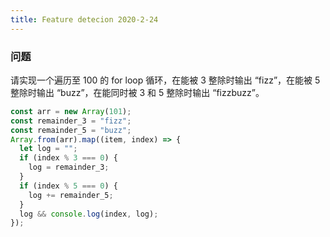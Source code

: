 ```yaml
---
title: Feature detecion 2020-2-24
---
```


### 问题

请实现一个遍历至 100 的 for loop 循环，在能被 3 整除时输出 “fizz”，在能被 5 整除时输出 “buzz”，在能同时被 3 和 5 整除时输出 “fizzbuzz”。

```js
const arr = new Array(101);
const remainder_3 = "fizz";
const remainder_5 = "buzz";
Array.from(arr).map((item, index) => {
  let log = "";
  if (index % 3 === 0) {
    log = remainder_3;
  }
  if (index % 5 === 0) {
    log += remainder_5;
  }
  log && console.log(index, log);
});
```
